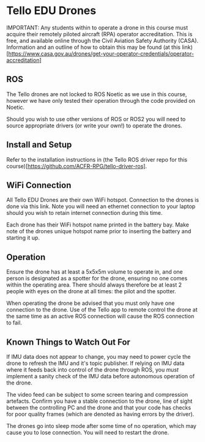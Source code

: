 # Tello EDU Drones

IMPORTANT: Any students within to operate a drone in this course must acquire their remotely piloted aircraft (RPA) operator accreditation. This is free, and available online through the Civil Aviation Safety Authority (CASA). Information and an outline of how to obtain this may be found (at this link)[https://www.casa.gov.au/drones/get-your-operator-credentials/operator-accreditation]

## ROS
The Tello drones are not locked to ROS Noetic as we use in this course, however we have only tested their operation through the code provided on Noetic. 

Should you wish to use other versions of ROS or ROS2 you will need to source appropriate drivers (or write your own!) to operate the drones.

## Install and Setup
Refer to the installation instructions in (the Tello ROS driver repo for this course)[https://github.com/ACFR-RPG/tello-driver-ros]. 


## WiFi Connection
All Tello EDU Drones are their own WiFi hotspot. Connection to the drones is done via this link. Note you will need an ethernet connection to your laptop should you wish to retain internet connection during this time.

Each drone has their WiFi hotspot name printed in the battery bay. Make note of the drones unique hotspot name prior to inserting the battery and starting it up.

## Operation
Ensure the drone has at least a 5x5x5m volume to operate in, and one person is designated as a spotter for the drone, ensuring no one comes within the operating area. There should always therefore be at least 2 people with eyes on the drone at all times: the pilot and the spotter. 

When operating the drone be advised that you must only have one connection to the drone. Use of the Tello app to remote control the drone at the same time as an active ROS connection will cause the ROS connection to fail.


## Known Things to Watch Out For
If IMU data does not appear to change, you may need to power cycle the drone to refresh the IMU and it's topic publisher. If relying on IMU data where it feeds back into control of the drone through ROS, you *must* implement a sanity check of the IMU data before autonomous operation of the drone.

The video feed can be subject to some screen tearing and compression artefacts. Confirm you have a stable connection to the drone, line of sight between the controlling PC and the drone and that your code has checks for poor quality frames (which are denoted as having errors by the driver).

The drones go into sleep mode after some time of no operation, which may cause you to lose connection. You will need to restart the drone.
